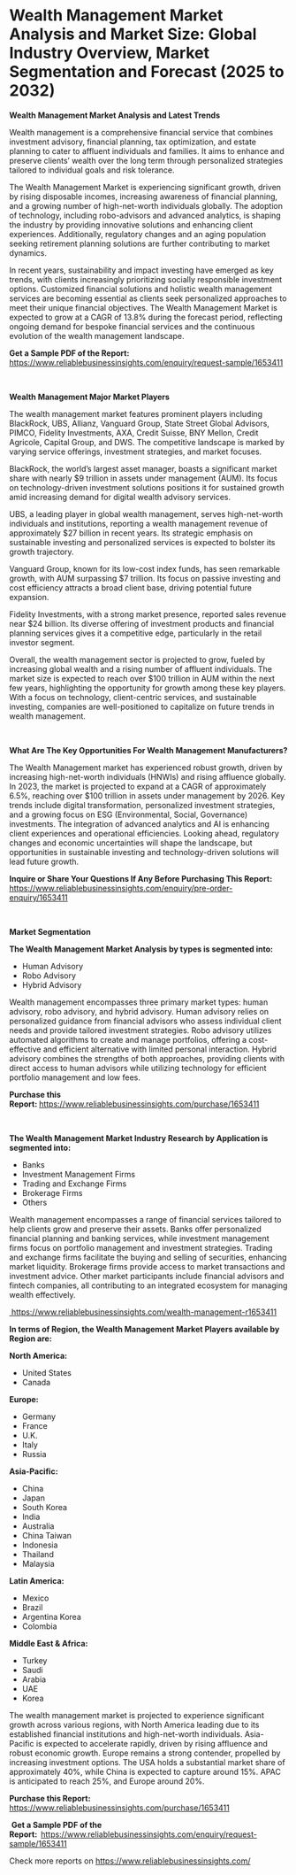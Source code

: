 <p><h1>Wealth Management Market Analysis and Market Size: Global Industry Overview, Market Segmentation and Forecast (2025 to 2032)</h1></p><p><strong>Wealth Management Market Analysis and Latest Trends</strong></p>
<p><p>Wealth management is a comprehensive financial service that combines investment advisory, financial planning, tax optimization, and estate planning to cater to affluent individuals and families. It aims to enhance and preserve clients’ wealth over the long term through personalized strategies tailored to individual goals and risk tolerance. </p><p>The Wealth Management Market is experiencing significant growth, driven by rising disposable incomes, increasing awareness of financial planning, and a growing number of high-net-worth individuals globally. The adoption of technology, including robo-advisors and advanced analytics, is shaping the industry by providing innovative solutions and enhancing client experiences. Additionally, regulatory changes and an aging population seeking retirement planning solutions are further contributing to market dynamics. </p><p>In recent years, sustainability and impact investing have emerged as key trends, with clients increasingly prioritizing socially responsible investment options. Customized financial solutions and holistic wealth management services are becoming essential as clients seek personalized approaches to meet their unique financial objectives. The Wealth Management Market is expected to grow at a CAGR of 13.8% during the forecast period, reflecting ongoing demand for bespoke financial services and the continuous evolution of the wealth management landscape.</p></p>
<p><strong>Get a Sample PDF of the Report:&nbsp;</strong> <a href="https://www.reliablebusinessinsights.com/enquiry/request-sample/1653411?utm_campaign=3105&utm_medium=2&utm_source=Github&utm_content=ia&utm_term=05032025&utm_id=wealth-management">https://www.reliablebusinessinsights.com/enquiry/request-sample/1653411</a></p>
<p>&nbsp;</p>
<p><strong>Wealth Management Major Market Players</strong></p>
<p><p>The wealth management market features prominent players including BlackRock, UBS, Allianz, Vanguard Group, State Street Global Advisors, PIMCO, Fidelity Investments, AXA, Credit Suisse, BNY Mellon, Credit Agricole, Capital Group, and DWS. The competitive landscape is marked by varying service offerings, investment strategies, and market focuses.</p><p>BlackRock, the world’s largest asset manager, boasts a significant market share with nearly $9 trillion in assets under management (AUM). Its focus on technology-driven investment solutions positions it for sustained growth amid increasing demand for digital wealth advisory services.</p><p>UBS, a leading player in global wealth management, serves high-net-worth individuals and institutions, reporting a wealth management revenue of approximately $27 billion in recent years. Its strategic emphasis on sustainable investing and personalized services is expected to bolster its growth trajectory.</p><p>Vanguard Group, known for its low-cost index funds, has seen remarkable growth, with AUM surpassing $7 trillion. Its focus on passive investing and cost efficiency attracts a broad client base, driving potential future expansion.</p><p>Fidelity Investments, with a strong market presence, reported sales revenue near $24 billion. Its diverse offering of investment products and financial planning services gives it a competitive edge, particularly in the retail investor segment.</p><p>Overall, the wealth management sector is projected to grow, fueled by increasing global wealth and a rising number of affluent individuals. The market size is expected to reach over $100 trillion in AUM within the next few years, highlighting the opportunity for growth among these key players. With a focus on technology, client-centric services, and sustainable investing, companies are well-positioned to capitalize on future trends in wealth management.</p></p>
<p>&nbsp;</p>
<p><strong>What Are The Key Opportunities For Wealth Management Manufacturers?</strong></p>
<p><p>The Wealth Management market has experienced robust growth, driven by increasing high-net-worth individuals (HNWIs) and rising affluence globally. In 2023, the market is projected to expand at a CAGR of approximately 6.5%, reaching over $100 trillion in assets under management by 2026. Key trends include digital transformation, personalized investment strategies, and a growing focus on ESG (Environmental, Social, Governance) investments. The integration of advanced analytics and AI is enhancing client experiences and operational efficiencies. Looking ahead, regulatory changes and economic uncertainties will shape the landscape, but opportunities in sustainable investing and technology-driven solutions will lead future growth.</p></p>
<p><strong>Inquire or Share Your Questions If Any Before Purchasing This Report:</strong> <a href="https://www.reliablebusinessinsights.com/enquiry/pre-order-enquiry/1653411?utm_campaign=3105&utm_medium=2&utm_source=Github&utm_content=ia&utm_term=05032025&utm_id=wealth-management">https://www.reliablebusinessinsights.com/enquiry/pre-order-enquiry/1653411</a></p>
<p>&nbsp;</p>
<p><strong>Market Segmentation</strong></p>
<p><strong>The Wealth Management Market Analysis by types is segmented into:</strong></p>
<p><ul><li>Human Advisory</li><li>Robo Advisory</li><li>Hybrid Advisory</li></ul></p>
<p><p>Wealth management encompasses three primary market types: human advisory, robo advisory, and hybrid advisory. Human advisory relies on personalized guidance from financial advisors who assess individual client needs and provide tailored investment strategies. Robo advisory utilizes automated algorithms to create and manage portfolios, offering a cost-effective and efficient alternative with limited personal interaction. Hybrid advisory combines the strengths of both approaches, providing clients with direct access to human advisors while utilizing technology for efficient portfolio management and low fees.</p></p>
<p><strong>Purchase this Report:&nbsp;</strong><a href="https://www.reliablebusinessinsights.com/purchase/1653411?utm_campaign=3105&utm_medium=2&utm_source=Github&utm_content=ia&utm_term=05032025&utm_id=wealth-management">https://www.reliablebusinessinsights.com/purchase/1653411</a></p>
<p>&nbsp;</p>
<p><strong>The Wealth Management Market Industry Research by Application is segmented into:</strong></p>
<p><ul><li>Banks</li><li>Investment Management Firms</li><li>Trading and Exchange Firms</li><li>Brokerage Firms</li><li>Others</li></ul></p>
<p><p>Wealth management encompasses a range of financial services tailored to help clients grow and preserve their assets. Banks offer personalized financial planning and banking services, while investment management firms focus on portfolio management and investment strategies. Trading and exchange firms facilitate the buying and selling of securities, enhancing market liquidity. Brokerage firms provide access to market transactions and investment advice. Other market participants include financial advisors and fintech companies, all contributing to an integrated ecosystem for managing wealth effectively.</p></p>
<p><a href="https://www.reliablebusinessinsights.com/wealth-management-r1653411?utm_campaign=3105&utm_medium=2&utm_source=Github&utm_content=ia&utm_term=05032025&utm_id=wealth-management">&nbsp;https://www.reliablebusinessinsights.com/wealth-management-r1653411</a></p>
<p><strong>In terms of Region, the Wealth Management Market Players available by Region are:</strong></p>
<p>
    <p> <strong> North America: </strong>
        <ul>
            <li>United States</li>
            <li>Canada</li>
        </ul>
        </p> 
    <p> <strong> Europe: </strong>
        <ul>
            <li>Germany</li>
            <li>France</li>
            <li>U.K.</li>
            <li>Italy</li>
            <li>Russia</li>
        </ul>
        </p> 
    <p> <strong> Asia-Pacific: </strong>
        <ul>
            <li>China</li>
            <li>Japan</li>
            <li>South Korea</li>
            <li>India</li>
            <li>Australia</li>
            <li>China Taiwan</li>
            <li>Indonesia</li>
            <li>Thailand</li>
            <li>Malaysia</li>
        </ul>
        </p> 
    <p> <strong> Latin America: </strong>
        <ul>
            <li>Mexico</li>
            <li>Brazil</li>
            <li>Argentina Korea</li>
            <li>Colombia</li>
        </ul>
        </p> 
    <p> <strong> Middle East & Africa: </strong>
        <ul>
            <li>Turkey</li>
            <li>Saudi</li>
            <li>Arabia</li>
            <li>UAE</li>
            <li>Korea</li>
        </ul>
    </p>
    </p>
<p><p>The wealth management market is projected to experience significant growth across various regions, with North America leading due to its established financial institutions and high-net-worth individuals. Asia-Pacific is expected to accelerate rapidly, driven by rising affluence and robust economic growth. Europe remains a strong contender, propelled by increasing investment options. The USA holds a substantial market share of approximately 40%, while China is expected to capture around 15%. APAC is anticipated to reach 25%, and Europe around 20%.</p></p>
<p><strong>Purchase this Report: </strong><a href="https://www.reliablebusinessinsights.com/purchase/1653411?utm_campaign=3105&utm_medium=2&utm_source=Github&utm_content=ia&utm_term=05032025&utm_id=wealth-management">https://www.reliablebusinessinsights.com/purchase/1653411</a></p>
<p>&nbsp;<strong>Get a Sample PDF of the Report:&nbsp;&nbsp;</strong><a href="https://www.reliablebusinessinsights.com/enquiry/request-sample/1653411?utm_campaign=3105&utm_medium=2&utm_source=Github&utm_content=ia&utm_term=05032025&utm_id=wealth-management">https://www.reliablebusinessinsights.com/enquiry/request-sample/1653411</a></p>
<p><strong></strong></p>
<p>Check more reports on <a href="https://www.reliablebusinessinsights.com/?utm_campaign=3105&utm_medium=2&utm_source=Github&utm_content=ia&utm_term=05032025&utm_id=wealth-management">https://www.reliablebusinessinsights.com/</a></p>